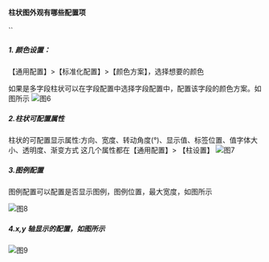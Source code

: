 #### 柱状图外观有哪些配置项

``

##### 1. 颜色设置：

【通用配置】>【标准化配置】>【颜色方案】，选择想要的颜色

如果是多字段柱状可以在字段配置中选择字段配置中，配置该字段的颜色方案。如图所示
![图6](/img/src/visulization/barPro/barPro6.png)

##### 2.柱状可配置属性

柱状的可配置显示属性:方向、宽度、转动角度(°)、显示值、标签位置、值字体大小、透明度、渐变方式
这几个属性都在【通用配置】> 【柱设置】
![图7](/img/src/visulization/barPro/barPro7.png)

##### 3.图例配置

图例配置可以配置是否显示图例，图例位置，最大宽度，如图所示

![图8](/img/src/visulization/barPro/barPro8.png)

##### 4.x,y 轴显示的配置，如图所示

![图9](/img/src/visulization/barPro/barPro9.png)

